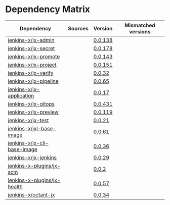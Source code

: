# Dependency Matrix

Dependency | Sources | Version | Mismatched versions
---------- | ------- | ------- | -------------------
[jenkins-x/jx-admin](https://github.com/jenkins-x/jx-admin.git) |  | [0.0.138](https://github.com/jenkins-x/jx-admin/releases/tag/v0.0.138) | 
[jenkins-x/jx-secret](https://github.com/jenkins-x/jx-secret.git) |  | [0.0.178](https://github.com/jenkins-x/jx-secret/releases/tag/v0.0.178) | 
[jenkins-x/jx-promote](https://github.com/jenkins-x/jx-promote.git) |  | [0.0.143](https://github.com/jenkins-x/jx-promote/releases/tag/v0.0.143) | 
[jenkins-x/jx-project](https://github.com/jenkins-x/jx-project.git) |  | [0.0.151](https://github.com/jenkins-x/jx-project/releases/tag/v0.0.151) | 
[jenkins-x/jx-verify](https://github.com/jenkins-x/jx-verify.git) |  | [0.0.32](https://github.com/jenkins-x/jx-verify/releases/tag/v0.0.32) | 
[jenkins-x/jx-pipeline](https://github.com/jenkins-x/jx-pipeline.git) |  | [0.0.65](https://github.com/jenkins-x/jx-pipeline/releases/tag/v0.0.65) | 
[jenkins-x/jx-application](https://github.com/jenkins-x/jx-application.git) |  | [0.0.17](https://github.com/jenkins-x/jx-application/releases/tag/v0.0.17) | 
[jenkins-x/jx-gitops](https://github.com/jenkins-x/jx-gitops.git) |  | [0.0.431](https://github.com/jenkins-x/jx-gitops/releases/tag/v0.0.431) | 
[jenkins-x/jx-preview](https://github.com/jenkins-x/jx-preview.git) |  | [0.0.119](https://github.com/jenkins-x/jx-preview/releases/tag/v0.0.119) | 
[jenkins-x/jx-test](https://github.com/jenkins-x/jx-test.git) |  | [0.0.21](https://github.com/jenkins-x/jx-test/releases/tag/v0.0.21) | 
[jenkins-x/jxl-base-image](https://github.com/jenkins-x/jxl-base-image) |  | [0.0.61]() | 
[jenkins-x/jx-cli-base-image](https://github.com/jenkins-x/jx-cli-base-image.git) |  | [0.0.36]() | 
[jenkins-x/jx-jenkins](https://github.com/jenkins-x/jx-jenkins.git) |  | [0.0.29](https://github.com/jenkins-x/jx-jenkins/releases/tag/v0.0.29) | 
[jenkins-x-plugins/jx-scm](https://github.com/jenkins-x-plugins/jx-scm) |  | [0.0.2](https://github.com/jenkins-x-plugins/jx-scm/releases/tag/v0.0.2) | 
[jenkins-x-plugins/jx-health](https://github.com/jenkins-x-plugins/jx-health.git) |  | [0.0.57](https://github.com/jenkins-x-plugins/jx-health/releases/tag/v0.0.57) | 
[jenkins-x/octant-jx](https://github.com/jenkins-x/octant-jx.git) |  | [0.0.34](https://github.com/jenkins-x/octant-jx/releases/tag/v0.0.34) | 
